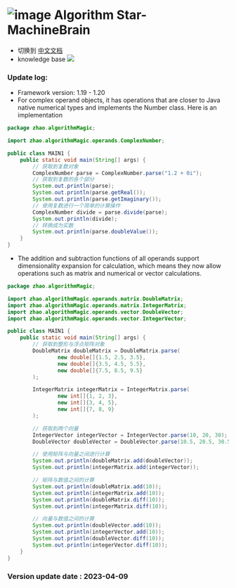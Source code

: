 # ![image](https://user-images.githubusercontent.com/113756063/194830221-abe24fcc-484b-4769-b3b7-ec6d8138f436.png) Algorithm Star-MachineBrain

- 切换到 [中文文档](https://github.com/BeardedManZhao/algorithmStar/blob/Zhao-develop/src_code/README-Chinese.md)
- knowledge base
  <a href="https://github.com/BeardedManZhao/algorithmStar/blob/main/KnowledgeDocument/knowledge%20base.md">
  <img src = "https://user-images.githubusercontent.com/113756063/194832492-f8c184c1-55e8-4f16-943a-34b99ac751d4.png"/>
  </a>

### Update log:

* Framework version: 1.19 - 1.20
* For complex operand objects, it has operations that are closer to Java native numerical types and implements the
  Number class. Here is an implementation

```java
package zhao.algorithmMagic;

import zhao.algorithmMagic.operands.ComplexNumber;

public class MAIN1 {
    public static void main(String[] args) {
        // 获取到复数对象
        ComplexNumber parse = ComplexNumber.parse("1.2 + 0i");
        // 获取到复数的各个部分
        System.out.println(parse);
        System.out.println(parse.getReal());
        System.out.println(parse.getImaginary());
        // 使用复数进行一个简单的计算操作
        ComplexNumber divide = parse.divide(parse);
        System.out.println(divide);
        // 转换成为实数
        System.out.println(parse.doubleValue());
    }
}
```

* The addition and subtraction functions of all operands support dimensionality expansion for calculation, which means
  they now allow operations such as matrix and numerical or vector calculations.

```java
package zhao.algorithmMagic;

import zhao.algorithmMagic.operands.matrix.DoubleMatrix;
import zhao.algorithmMagic.operands.matrix.IntegerMatrix;
import zhao.algorithmMagic.operands.vector.DoubleVector;
import zhao.algorithmMagic.operands.vector.IntegerVector;

public class MAIN1 {
    public static void main(String[] args) {
        // 获取到整形与浮点矩阵对象
        DoubleMatrix doubleMatrix = DoubleMatrix.parse(
                new double[]{1.5, 2.5, 3.5},
                new double[]{3.5, 4.5, 5.5},
                new double[]{7.5, 8.5, 9.5}
        );

        IntegerMatrix integerMatrix = IntegerMatrix.parse(
                new int[]{1, 2, 3},
                new int[]{3, 4, 5},
                new int[]{7, 8, 9}
        );

        // 获取到两个向量
        IntegerVector integerVector = IntegerVector.parse(10, 20, 30);
        DoubleVector doubleVector = DoubleVector.parse(10.5, 20.5, 30.5);

        // 使用矩阵与向量之间进行计算
        System.out.println(doubleMatrix.add(doubleVector));
        System.out.println(integerMatrix.add(integerVector));

        // 矩阵与数值之间的计算
        System.out.println(doubleMatrix.add(10));
        System.out.println(integerMatrix.add(10));
        System.out.println(doubleMatrix.diff(10));
        System.out.println(integerMatrix.diff(10));

        // 向量与数值之间的计算
        System.out.println(doubleVector.add(10));
        System.out.println(integerVector.add(10));
        System.out.println(doubleVector.diff(10));
        System.out.println(integerVector.diff(10));
    }
}
```

### Version update date : 2023-04-09